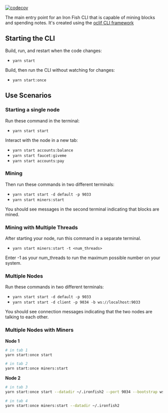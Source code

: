 [![codecov](https://codecov.io/gh/iron-fish/ironfish/branch/master/graph/badge.svg?token=PCSVEVEW5V&flag=ironfish-cli)](https://codecov.io/gh/iron-fish/ironfish)

The main entry point for an Iron Fish CLI that is capable of mining blocks and spending notes. It's created using the [oclif CLI framework](https://oclif.io)

## Starting the CLI

Build, run, and restart when the code changes:

- `yarn start`

Build, then run the CLI without watching for changes:

- `yarn start:once`

## Use Scenarios

### Starting a single node
Run these command in the terminal:

- `yarn start start`

Interact with the node in a new tab:
- `yarn start accounts:balance`
- `yarn start faucet:giveme`
- `yarn start accounts:pay`

### Mining
Then run these commands in two different terminals:

- `yarn start start -d default -p 9033`
- `yarn start miners:start`

You should see messages in the second terminal indicating that blocks are mined.

### Mining with Multiple Threads
After starting your node, run this command in a separate terminal.

- `yarn start miners:start -t <num_threads>`

Enter -1 as your num_threads to run the maximum possible number on your system.

### Multiple Nodes

Run these commands in two different terminals:

- `yarn start start -d default -p 9033`
- `yarn start start -d client -p 9034 -b ws://localhost:9033`

You should see connection messages indicating that the two nodes are talking to each other.

### Multiple Nodes with Miners

**Node 1**
```bash
# in tab 1
yarn start:once start

# in tab 2
yarn start:once miners:start
```

**Node 2**
```bash
# in tab 3
yarn start:once start --datadir ~/.ironfish2 --port 9034 --bootstrap ws://localhost:9033

# in tab 4
yarn start:once miners:start --datadir ~/.ironfish2
```
